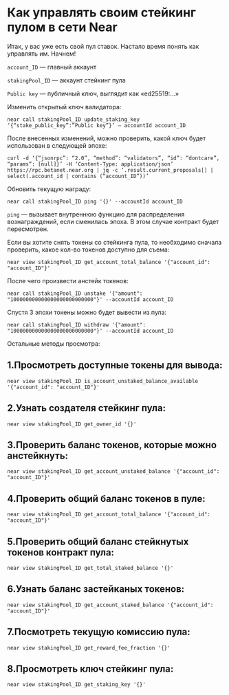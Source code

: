 # Как управлять своим стейкинг пулом в сети Near

Итак, у вас уже есть свой пул ставок. Настало время понять как управлять им. Начнем!

`account_ID` — главный аккаунт

`stakingPool_ID` — аккаунт стейкинг пула

`Public key` — публичный ключ, выглядит как «ed25519:...»


Изменить открытый ключ валидатора:
```
near call stakingPool_ID update_staking_key ‘{“stake_public_key”:”Public key”}’ — accountId account_ID
```

После внесенных изменений, можно проверить, какой ключ будет использован в следующей эпохе:
```
curl -d ‘{“jsonrpc”: “2.0”, “method”: “validators”, “id”: “dontcare”, “params”: [null]}’ -H ‘Content-Type: application/json’ https://rpc.betanet.near.org | jq -c ‘.result.current_proposals[] | select(.account_id | contains (“account_ID”))’
```

Обновить текущую награду:
```
near call stakingPool_ID ping '{}' --accountId account_ID
```
`ping` — вызывает внутреннюю функцию для распределения вознаграждений, если сменилась эпоха. В этом случае контракт будет пересмотрен.

Если вы хотите снять токены со стейкинга пула, то необходимо сначала проверить, какое кол-во токенов доступно для съема:
```
near view stakingPool_ID get_account_total_balance '{"account_id": "account_ID"}'
```
После чего произвести анстейк токенов:
```
near call stakingPool_ID unstake '{"amount": "100000000000000000000000000"}' --accountId account_ID
```
Спустя 3 эпохи токены можно будет вывести из пула:
```
near call stakingPool_ID withdraw '{"amount": "100000000000000000000000000"}' --accountId account_ID
```
Остальные методы просмотра:

## 1.Просмотреть доступные токены для вывода:
```
near view stakingPool_ID is_account_unstaked_balance_available '{"account_id": "account_ID"}'
```
## 2.Узнать создателя стейкинг пула:
```
near view stakingPool_ID get_owner_id '{}'
```
## 3.Проверить баланс токенов, которые можно анстейкнуть:
```
near view stakingPool_ID get_account_unstaked_balance '{"account_id": "account_ID"}'
```
## 4.Проверить общий баланс токенов в пуле:
```
near view stakingPool_ID get_account_total_balance '{"account_id": "account_ID"}'
```
## 5.Проверить общий баланс стейкнутых токенов контракт пула:
```
near view stakingPool_ID get_total_staked_balance '{}'
```
## 6.Узнать баланс застейканых токенов:
```
near view stakingPool_ID get_account_staked_balance '{"account_id": "account_ID"}'
```
## 7.Посмотреть текущую комиссию пула:
```
near view stakingPool_ID get_reward_fee_fraction '{}'
```
## 8.Просмотреть ключ стейкинг пула:
```
near view stakingPool_ID get_staking_key '{}'
```
